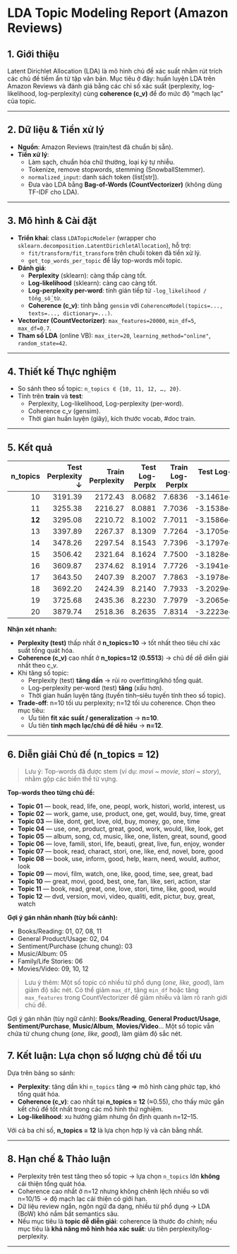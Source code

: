 # LDA Topic Modeling Report (Amazon Reviews)

## 1. Giới thiệu

Latent Dirichlet Allocation (LDA) là mô hình chủ đề xác suất nhằm rút trích các chủ đề tiềm ẩn từ tập văn bản. Mục tiêu ở đây: huấn luyện LDA trên Amazon Reviews và đánh giá bằng các chỉ số xác suất (perplexity, log-likelihood, log-perplexity) cùng **coherence (c_v)** để đo mức độ “mạch lạc” của topic.

---

## 2. Dữ liệu & Tiền xử lý

- **Nguồn**: Amazon Reviews (train/test đã chuẩn bị sẵn).
- **Tiền xử lý**:
  - Làm sạch, chuẩn hóa chữ thường, loại ký tự nhiễu.
  - Tokenize, remove stopwords, stemming (SnowballStemmer).
  - `normalized_input`: danh sách token (list[str]).
  - Đưa vào LDA bằng **Bag-of-Words (CountVectorizer)** (không dùng TF-IDF cho LDA).

---

## 3. Mô hình & Cài đặt

- **Triển khai**: class `LDATopicModeler` (wrapper cho `sklearn.decomposition.LatentDirichletAllocation`), hỗ trợ:
  - `fit/transform/fit_transform` trên chuỗi token đã tiền xử lý.
  - `get_top_words_per_topic` để lấy top-words mỗi topic.
- **Đánh giá**:
  - **Perplexity** (sklearn): càng thấp càng tốt.
  - **Log-likelihood** (sklearn): càng cao càng tốt.
  - **Log-perplexity per-word**: tính gián tiếp từ `-log_likelihood / tổng_số_từ`.
  - **Coherence (c_v)**: tính bằng `gensim` với `CoherenceModel(topics=..., texts=..., dictionary=...)`.
- **Vectorizer (CountVectorizer)**: `max_features=20000`, `min_df=5`, `max_df=0.7`.
- **Tham số LDA** (online VB): `max_iter=20`, `learning_method="online"`, `random_state=42`.

---

## 4. Thiết kế Thực nghiệm

- So sánh theo số topic: `n_topics ∈ {10, 11, 12, …, 20}`.
- Tính trên **train** và **test**:
  - Perplexity, Log-likelihood, Log-perplexity (per-word).
  - Coherence c_v (gensim).
  - Thời gian huấn luyện (giây), kích thước vocab, #doc train.

---

## 5. Kết quả

| n_topics | Test Perplexity ↓ | Train Perplexity | Test Log-Perplx | Train Log-Perplx | Test Log-Lik ↑ | Train Log-Lik ↑ | Coherence c_v ↑ | Fit (s) | Vocab | #Train docs |
| -------: | ----------------: | ---------------: | --------------: | ---------------: | -------------: | --------------: | :-------------: | ------: | ----: | ----------: |
|       10 |           3191.39 |          2172.43 |          8.0682 |           7.6836 |    -3.1461e+06 |     -3.0038e+07 |   **0.5075**    |  570.78 | 20000 |      100000 |
|       11 |           3255.38 |          2216.27 |          8.0881 |           7.7036 |    -3.1538e+06 |     -3.0116e+07 |     0.5029      |  575.62 | 20000 |      100000 |
|   **12** |           3295.08 |          2210.72 |          8.1002 |           7.7011 |    -3.1586e+06 |     -3.0106e+07 |   **0.5513**    |  557.73 | 20000 |      100000 |
|       13 |           3397.89 |          2267.37 |          8.1309 |           7.7264 |    -3.1705e+06 |     -3.0205e+07 |     0.5327      |  583.37 | 20000 |      100000 |
|       14 |           3478.26 |          2297.54 |          8.1543 |           7.7396 |    -3.1797e+06 |     -3.0257e+07 |     0.5070      |  601.41 | 20000 |      100000 |
|       15 |           3506.42 |          2321.64 |          8.1624 |           7.7500 |    -3.1828e+06 |     -3.0297e+07 |     0.5452      |  585.10 | 20000 |      100000 |
|       16 |           3609.87 |          2374.62 |          8.1914 |           7.7726 |    -3.1941e+06 |     -3.0386e+07 |     0.4978      |  630.74 | 20000 |      100000 |
|       17 |           3643.50 |          2407.39 |          8.2007 |           7.7863 |    -3.1978e+06 |     -3.0439e+07 |     0.4934      |  599.72 | 20000 |      100000 |
|       18 |           3692.20 |          2424.39 |          8.2140 |           7.7933 |    -3.2029e+06 |     -3.0467e+07 |     0.4917      |  655.47 | 20000 |      100000 |
|       19 |           3725.68 |          2435.36 |          8.2230 |           7.7979 |    -3.2065e+06 |     -3.0484e+07 |     0.5015      |  664.37 | 20000 |      100000 |
|       20 |           3879.74 |          2518.36 |          8.2635 |           7.8314 |    -3.2223e+06 |     -3.0615e+07 |     0.5099      |  696.07 | 20000 |      100000 |

**Nhận xét nhanh:**

- **Perplexity (test)** thấp nhất ở **n_topics=10** → tốt nhất theo tiêu chí xác suất tổng quát hóa.
- **Coherence (c_v)** cao nhất ở **n_topics=12** (**0.5513**) → chủ đề dễ diễn giải nhất theo c_v.
- Khi tăng số topic:
  - Perplexity (test) **tăng dần** → rủi ro overfitting/khó tổng quát.
  - Log-perplexity per-word (test) **tăng** (xấu hơn).
  - Thời gian huấn luyện tăng (tuyến tính–siêu tuyến tính theo số topic).
- **Trade-off**: n=10 tối ưu perplexity; n=12 tối ưu coherence. Chọn theo mục tiêu:
  - Ưu tiên **fit xác suất / generalization** → **n=10**.
  - Ưu tiên **tính mạch lạc/chủ đề dễ hiểu** → **n=12**.

---

## 6. Diễn giải Chủ đề (n_topics = 12)

> Lưu ý: Top-words đã được stem (ví dụ: _movi_ ~ _movie_, _stori_ ~ _story_), nhằm gộp các biến thể từ vựng.

**Top-words theo từng chủ đề:**

- **Topic 01** — book, read, life, one, peopl, work, histori, world, interest, us
- **Topic 02** — work, game, use, product, one, get, would, buy, time, great
- **Topic 03** — like, dont, get, love, old, buy, money, go, one, time
- **Topic 04** — use, one, product, great, good, work, would, like, look, get
- **Topic 05** — album, song, cd, music, like, one, listen, great, sound, good
- **Topic 06** — love, famili, stori, life, beauti, great, live, fun, enjoy, wonder
- **Topic 07** — book, read, charact, stori, one, like, end, novel, bore, good
- **Topic 08** — book, use, inform, good, help, learn, need, would, author, look
- **Topic 09** — movi, film, watch, one, like, good, time, see, great, bad
- **Topic 10** — great, movi, good, best, one, fan, like, seri, action, star
- **Topic 11** — book, read, great, one, love, stori, time, like, good, would
- **Topic 12** — dvd, version, movi, video, qualiti, edit, pictur, buy, great, watch

**Gợi ý gán nhãn nhanh (tùy bối cảnh):**

- Books/Reading: 01, 07, 08, 11
- General Product/Usage: 02, 04
- Sentiment/Purchase (chung chung): 03
- Music/Album: 05
- Family/Life Stories: 06
- Movies/Video: 09, 10, 12

> Lưu ý thêm: Một số topic có nhiều từ phổ dụng (_one, like, good_), làm giảm độ sắc nét. Có thể giảm `max_df`, tăng `min_df` hoặc tăng `max_features` trong CountVectorizer để giảm nhiễu và làm rõ ranh giới chủ đề.

Gợi ý gán nhãn (tùy ngữ cảnh): **Books/Reading**, **General Product/Usage**, **Sentiment/Purchase**, **Music/Album**, **Movies/Video**… Một số topic vẫn chứa từ chung chung (_one, like, good_), làm giảm độ sắc nét.

## 7. Kết luận: Lựa chọn số lượng chủ đề tối ưu

Dựa trên bảng so sánh:

- **Perplexity**: tăng dần khi `n_topics` tăng ⇒ mô hình càng phức tạp, khó tổng quát hóa.
- **Coherence (c_v)**: cao nhất tại **n_topics = 12** (≈0.55), cho thấy mức gắn kết chủ đề tốt nhất trong các mô hình thử nghiệm.
- **Log-likelihood**: xu hướng giảm nhưng ổn định quanh n=12–15.

Với cả ba chỉ số, **n_topics = 12** là lựa chọn hợp lý và cân bằng nhất.

---

## 8. Hạn chế & Thảo luận

- Perplexity trên test tăng theo số topic → lựa chọn `n_topics` lớn **không** cải thiện tổng quát hóa.
- Coherence cao nhất ở n=12 nhưng không chênh lệch nhiều so với n=10/15 → độ mạch lạc cải thiện có giới hạn.
- Dữ liệu review ngắn, ngôn ngữ đa dạng, nhiều từ phổ dụng → LDA (BoW) khó nắm bắt semantics sâu.
- Nếu mục tiêu là **topic dễ diễn giải**: coherence là thước đo chính; nếu mục tiêu là **khả năng mô hình hóa xác suất**: ưu tiên perplexity/log-perplexity.

---
